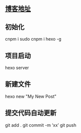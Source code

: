 ## [博客地址](https://lvsally.github.io/)

## 初始化
cnpm i
sudo cnpm i hexo -g

## 项目启动
hexo server

## 新建文件
hexo new "My New Post"

## 提交代码自动更新
git add .
git commit -m ‘xx’
git push
